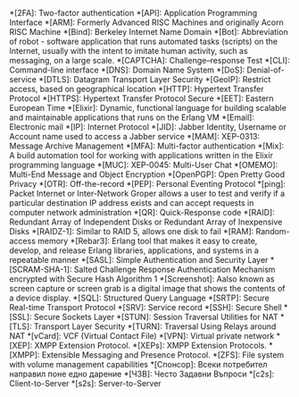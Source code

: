 *[2FA]: Two-factor authentication
*[API]: Application Programming Interface
*[ARM]: Formerly Advanced RISC Machines and originally Acorn RISC Machine
*[Bind]: Berkeley Internet Name Domain
*[Bot]: Abbreviation of robot - software application that runs automated tasks (scripts) on the Internet, usually with the intent to imitate human activity, such as messaging, on a large scale.
*[CAPTCHA]: Challenge–response Test
*[CLI]: Command-line interface
*[DNS]: Domain Name System
*[DoS]: Denial-of-service
*[DTLS]: Datagram Transport Layer Security
*[GeoIP]: Restrict access, based on geographical location
*[HTTP]: Hypertext Transfer Protocol
*[HTTPS]: Hypertext Transfer Protocol Secure
*[EET]: Eastern European Time
*[Elixir]: Dynamic, functional language for building scalable and maintainable applications that runs on the Erlang VM
*[Email]: Electronic mail
*[IP]:  Internet Protocol
*[JID]: Jabber Identity, Username or Account name used to access a Jabber service
*[MAM]: XEP-0313: Message Archive Management
*[MFA]: Multi-factor authentication
*[Mix]: A build automation tool for working with applications written in the Elixir programming language
*[MUC]: XEP-0045: Multi-User Chat
*[OMEMO]: Multi-End Message and Object Encryption
*[OpenPGP]: Open Pretty Good Privacy
*[OTR]: Off-the-record
*[PEP]: Personal Eventing Protocol
*[ping]: Packet Internet or Inter-Network Groper allows a user to test and verify if a particular destination IP address exists and can accept requests in computer network administration
*[QR]: Quick-Response code
*[RAID]: Redundant Array of Independent Disks or Redundant Array of Inexpensive Disks
*[RAIDZ-1]: Similar to RAID 5, allows one disk to fail
*[RAM]: Random-access memory
*[Rebar3]: Erlang tool that makes it easy to create, develop, and release Erlang libraries, applications, and systems in a repeatable manner
*[SASL]: Simple Authentication and Security Layer
*[SCRAM-SHA-1]: Salted Challenge Response Authentication Mechanism encrypted with Secure Hash Algorithm 1
*[Screenshot]: Aalso known as screen capture or screen grab is a digital image that shows the contents of a device display.
*[SQL]: Structured Query Language
*[SRTP]: Secure Real-time Transport Protocol
*[SRV]: Service record
*[SSH]: Secure Shell
*[SSL]: Secure Sockets Layer
*[STUN]: Session Traversal Utilities for NAT
*[TLS]: Transport Layer Security
*[TURN]: Traversal Using Relays around NAT
*[vCard]: VCF (Virtual Contact File)
*[VPN]: Virtual private network
*[XEP]: XMPP Extension Protocol.
*[XEPs]: XMPP Extension Protocols.
*[XMPP]: Extensible Messaging and Presence Protocol.
*[ZFS]: File system with volume management capabilities
*[Спонсор]: Всеки потребител направил поне едно дарение
*[ЧЗВ]: Често Задавни Въпроси
*[c2s]: Client-to-Server
*[s2s]: Server-to-Server

